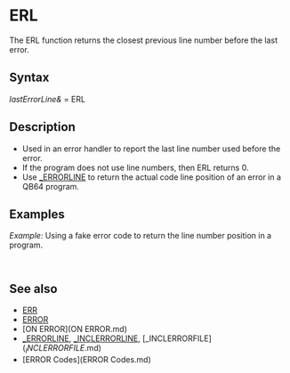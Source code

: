 # ERL

The ERL function returns the closest previous line number before the last error.

  

## Syntax

*lastErrorLine&* = ERL
  

## Description

* Used in an error handler to report the last line number used before the error.
* If the program does not use line numbers, then ERL returns 0.
* Use [_ERRORLINE](_ERRORLINE.md) to return the actual code line position of an error in a QB64 program.

  

## Examples

*Example:* Using a fake error code to return the line number position in a program.

``` [ON ERROR](ON ERROR.md) [GOTO](GOTO.md) errorfix 1 [ERROR](ERROR.md) 250 [ERROR](ERROR.md) 250  5 [ERROR](ERROR.md) 250  [END](END.md) errorfix: [PRINT](PRINT.md) ERL [RESUME](RESUME.md) [NEXT](NEXT.md)  
```

``` 1 1 5  
```

  

## See also

* [ERR](ERR.md)
* [ERROR](ERROR.md)
* [ON ERROR](ON ERROR.md)
* [_ERRORLINE](_ERRORLINE.md), [_INCLERRORLINE](_INCLERRORLINE.md), [_INCLERRORFILE$](_INCLERRORFILE$.md)
* [ERROR Codes](ERROR Codes.md)

  
